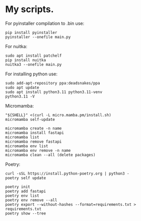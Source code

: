 # My scripts.
For pyinstaller compilation to .bin use:
```
pip install pyinstaller
pyinstaller --onefile main.py
```
For nuitka:
```
sudo apt install patchelf
pip install nuitka
nuitka3 --onefile main.py
```
For installing python use:
```
sudo add-apt-repository ppa:deadsnakes/ppa
sudo apt update
sudo apt install python3.11 python3.11-venv
python3.11 -V
```
Micromamba:
```
"${SHELL}" <(curl -L micro.mamba.pm/install.sh)
micromamba self-update

micromamba create -n name
micromamba install fastapi
micromamba list
micromamba remove fastapi
micromamba env list
micromamba env remove -n name
micromamba clean --all (delete packages)
```
Poetry:
```
curl -sSL https://install.python-poetry.org | python3 -
poetry self update

poetry init
poetry add fastapi
poetry env list
poetry env remove --all
poetry export --without-hashes --format=requirements.txt > requirements.txt
poetry show --tree
```
